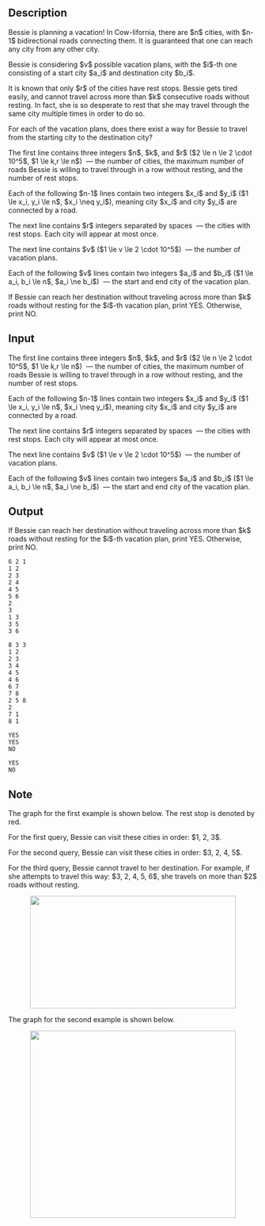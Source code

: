 ## Description

<div><p>Bessie is planning a vacation! In Cow-lifornia, there are $n$ cities, with $n-1$ bidirectional roads connecting them. It is guaranteed that one can reach any city from any other city. </p><p>Bessie is considering $v$ possible vacation plans, with the $i$-th one consisting of a start city $a_i$ and destination city $b_i$.</p><p>It is known that only $r$ of the cities have rest stops. Bessie gets tired easily, and cannot travel across more than $k$ consecutive roads without resting. In fact, she is so desperate to rest that she may travel through the same city multiple times in order to do so.</p><p>For each of the vacation plans, does there exist a way for Bessie to travel from the starting city to the destination city?</p></div><div class="input-specification"><p>The first line contains three integers $n$, $k$, and $r$ ($2 \le n \le 2 \cdot 10^5$, $1 \le k,r \le n$) &nbsp;— the number of cities, the maximum number of roads Bessie is willing to travel through in a row without resting, and the number of rest stops.</p><p>Each of the following $n-1$ lines contain two integers $x_i$ and $y_i$ ($1 \le x_i, y_i \le n$, $x_i \neq y_i$), meaning city $x_i$ and city $y_i$ are connected by a road. </p><p>The next line contains $r$ integers separated by spaces &nbsp;— the cities with rest stops. Each city will appear at most once.</p><p>The next line contains $v$ ($1 \le v \le 2 \cdot 10^5$) &nbsp;— the number of vacation plans.</p><p>Each of the following $v$ lines contain two integers $a_i$ and $b_i$ ($1 \le a_i, b_i \le n$, $a_i \ne b_i$) &nbsp;— the start and end city of the vacation plan. </p></div><div class="output-specification"><p>If Bessie can reach her destination without traveling across more than $k$ roads without resting for the $i$-th vacation plan, print <span class="tex-font-style-tt">YES</span>. Otherwise, print <span class="tex-font-style-tt">NO</span>.</p></div>

## Input

<p>The first line contains three integers $n$, $k$, and $r$ ($2 \le n \le 2 \cdot 10^5$, $1 \le k,r \le n$) &nbsp;— the number of cities, the maximum number of roads Bessie is willing to travel through in a row without resting, and the number of rest stops.</p><p>Each of the following $n-1$ lines contain two integers $x_i$ and $y_i$ ($1 \le x_i, y_i \le n$, $x_i \neq y_i$), meaning city $x_i$ and city $y_i$ are connected by a road. </p><p>The next line contains $r$ integers separated by spaces &nbsp;— the cities with rest stops. Each city will appear at most once.</p><p>The next line contains $v$ ($1 \le v \le 2 \cdot 10^5$) &nbsp;— the number of vacation plans.</p><p>Each of the following $v$ lines contain two integers $a_i$ and $b_i$ ($1 \le a_i, b_i \le n$, $a_i \ne b_i$) &nbsp;— the start and end city of the vacation plan. </p>

## Output

<p>If Bessie can reach her destination without traveling across more than $k$ roads without resting for the $i$-th vacation plan, print <span class="tex-font-style-tt">YES</span>. Otherwise, print <span class="tex-font-style-tt">NO</span>.</p>





```input1
6 2 1
1 2
2 3
2 4
4 5
5 6
2
3
1 3
3 5
3 6
```




```input2
8 3 3
1 2
2 3
3 4
4 5
4 6
6 7
7 8
2 5 8
2
7 1
8 1
```




```output1
YES
YES
NO
```




```output2
YES
NO
```



## Note

<p>The graph for the first example is shown below. The rest stop is denoted by red.</p><p>For the first query, Bessie can visit these cities in order: $1, 2, 3$.</p><p>For the second query, Bessie can visit these cities in order: $3, 2, 4, 5$. </p><p>For the third query, Bessie cannot travel to her destination. For example, if she attempts to travel this way: $3, 2, 4, 5, 6$, she travels on more than $2$ roads without resting.</p><center> <img class="tex-graphics" height="227px" src="file://1cbyGIgh.png" style="max-width: 100.0%;max-height: 100.0%;" width="416px">   </center><p>The graph for the second example is shown below. </p><center> <img class="tex-graphics" height="378px" src="file://w5eey07q.png" style="max-width: 100.0%;max-height: 100.0%;" width="416px">   </center>
